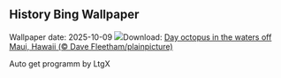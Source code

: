 ## History Bing Wallpaper
Wallpaper date: 2025-10-09
![](https://www.bing.com/th?id=OHR.OctopusCyanea_EN-US0194861123_UHD.jpg&w=1000)Download: [Day octopus in the waters off Maui, Hawaii (© Dave Fleetham/plainpicture)](https://www.bing.com/th?id=OHR.OctopusCyanea_EN-US0194861123_UHD.jpg)

Auto get programm by LtgX
